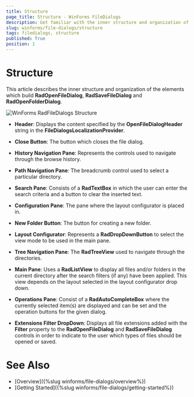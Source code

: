 ```yaml
---
title: Structure
page_title: Structure - WinForms FileDialogs
description: Get familiar with the inner structure and organization of the elements which build RadOpenFileDialog, RadSaveFileDialog and RadOpenFolderDialog.
slug: winforms/file-dialogs/structure
tags: filedialogs, structure
published: True
position: 1 
---
```


# Structure 

This article describes the inner structure and organization of the elements which build **RadOpenFileDialog**, **RadSaveFileDialog** and **RadOpenFolderDialog**.

![WinForms RadFileDialogs Structure](images/file-dialogs-structure001.png) 

* **Header**: Displays the content specified by the **OpenFileDialogHeader** string in the **FileDialogsLocalizationProvider**. 

* **Close Button**: The button which closes the file dialog.

* **History Navigation Pane**: Represents the controls used to navigate through the browse history.

* **Path Navigation Pane**: The breadcrumb control used to select a particular directory.

* **Search Pane**: Consists of a **RadTextBox** in which the user can enter the search criteria and a button to clear the inserted text.

* **Configuration Pane**: The pane where the layout configurator is placed in.

* **New Folder Button**: The button for creating a new folder.

* **Layout Configurator**: Represents a **RadDropDownButton** to select the view mode to be used in the main pane.

* **Tree Navigation Pane**: The **RadTreeView** used to navigate through the directories.

* **Main Pane**: Uses a **RadListView** to display all files and/or folders in the current directory after the search filters (if any) have been applied. This view depends on the layout selected in the layout configurator drop down.

* **Operations Pane**: Consist of a **RadAutoCompleteBox** where the currently selected item(s) are displayed and can be set and the operation buttons for the given dialog.

* **Extensions Filter DropDown**: Displays all file extensions added with the **Filter** property to the **RadOpenFileDialog** and **RadSaveFileDialog** controls in order to indicate to the user which types of files should be opened or saved.

# See Also

* [Overview]({%slug winforms/file-dialogs/overview%}) 
* [Getting Started]({%slug winforms/file-dialogs/getting-started%})
